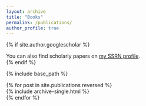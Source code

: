 ```yaml
---
layout: archive
title: "Books"
permalink: /publications/
author_profile: true
---
```

 {% if site.author.googlescholar %}		
   <div class="wordwrap">You can also find scholarly papers on <a href="https://papers.ssrn.com/sol3/cf_dev/AbsByAuth.cfm?per_id=680281">my SSRN profile</a>.</div>		 
 {% endif %}	


 {% include base_path %}	


 {% for post in site.publications reversed %}		 
   {% include archive-single.html %}		
 {% endfor %}		
